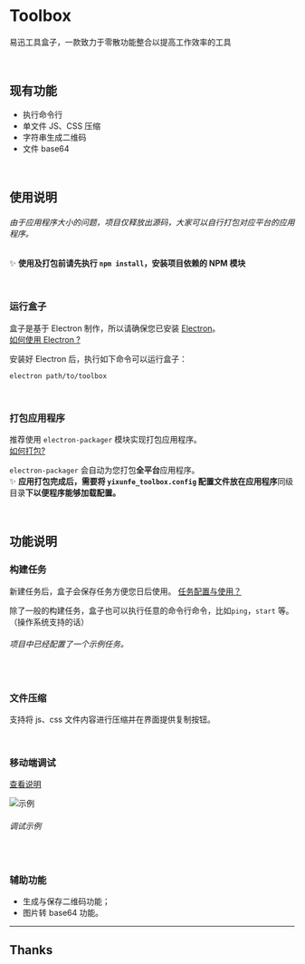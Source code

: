 # Toolbox
易迅工具盒子，一款致力于零散功能整合以提高工作效率的工具

<br />

## 现有功能
 - 执行命令行
 - 单文件 JS、CSS 压缩
 - 字符串生成二维码
 - 文件 base64

<br />

## 使用说明

###### 由于应用程序大小的问题，项目仅释放出源码，大家可以自行打包对应平台的应用程序。  
:sparkles: **使用及打包前请先执行 `npm install`，安装项目依赖的 NPM 模块**  

<br />

### 运行盒子

盒子是基于 Electron 制作，所以请确保您已安装 [Electron](electron.atom.io)。  
[如何使用 Electron ?](https://github.com/YIXUNFE/blog/issues/62)  

安装好 Electron 后，执行如下命令可以运行盒子：  
```
electron path/to/toolbox
```

<br />

### 打包应用程序

推荐使用 `electron-packager` 模块实现打包应用程序。  
[如何打包?](https://github.com/YIXUNFE/blog/issues/62)  

`electron-packager` 会自动为您打包**全平台**应用程序。  
:sparkles: **应用打包完成后，需要将 `yixunfe_toolbox.config` 配置文件放在应用程序**同级目录**下以便程序能够加载配置。**  

<br />

## 功能说明

### 构建任务

新建任务后，盒子会保存任务方便您日后使用。 [任务配置与使用？](https://github.com/YIXUNFE/blog/issues/67)  

除了一般的构建任务，盒子也可以执行任意的命令行命令，比如`ping`，`start` 等。（操作系统支持的话）  
###### 项目中已经配置了一个示例任务。  

<br />

### 文件压缩

支持将 js、css 文件内容进行压缩并在界面提供复制按钮。

<br />

### 移动端调试

[查看说明](https://github.com/YIXUNFE/toolbox/blob/master/mobile-debug.md)

![示例](https://cloud.githubusercontent.com/assets/13482086/16608611/f51fd100-437f-11e6-8b94-ab9b61f7222f.gif)

###### 调试示例

<br />

### 辅助功能

- 生成与保存二维码功能；
- 图片转 base64 功能。

-----------------

## Thanks

<br />




